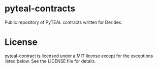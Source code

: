 # pyteal-contracts

Public repository of PyTEAL contracts written for Deridex.

# License

pyteal-contract is licensed under a MIT license except for the exceptions listed below. See the LICENSE file for details.